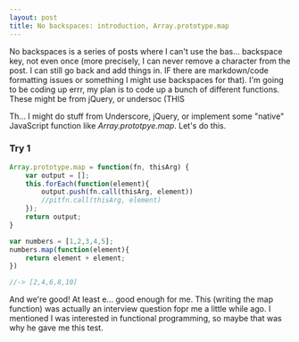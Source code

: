 ```yaml
---
layout: post
title: No backspaces: introduction, Array.prototype.map
---
```


No backspaces is a series of posts where I can't use the bas... backspace key, not even once (more precisely, I can never remove a character from the post. I can still go back and add things in. IF there are markdown/code formatting issues or something I might use backspaces for that). I'm going to be coding up errr, my plan is to code up a bunch of different functions. These might be from jQuery, or undersoc (THIS

Th... I might do stuff from Underscore, jQuery, or implement some "native" JavaScript function like *Array.prototpye.map*. Let's do this.

### Try 1
```javascript
Array.prototype.map = function(fn, thisArg) {
    var output = [];
    this.forEach(function(element){
        output.push(fn.call(thisArg, element))
        //pitfn.call(thisArg, element)
    });
    return output;
}

var numbers = [1,2,3,4,5];
numbers.map(function(element){
    return element + element;
})

//-> [2,4,6,8,10]
```

And we're good! At least e... good enough for me. This (writing the map function) was actually an interview question fopr me a little while ago. I mentioned I was interested in functional programming, so maybe that was why he gave me this test.


